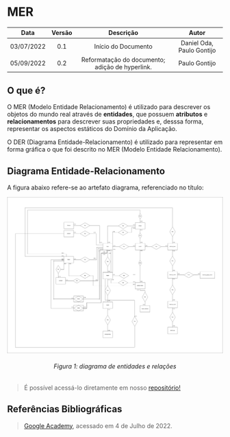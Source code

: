 # MER

|    Data    | Versão |                    Descrição                    |           Autor           |
|:----------:|:------:|:-----------------------------------------------:|:-------------------------:|
| 03/07/2022 |  0.1   |               Início do Documento               | Daniel Oda, Paulo Gontijo |
| 05/09/2022 |  0.2   | Reformatação do documento; adição de hyperlink. | Paulo Gontijo |



## O que é?

O MER (Modelo Entidade Relacionamento) é utilizado para descrever os objetos do mundo real através de  **entidades**, 
que possuem  **atributos**  e  **relacionamentos**  para descrever suas propriedades e, desssa forma, representar os
aspectos estáticos do Domínio da Aplicação.

O DER (Diagrama Entidade-Relacionamento) é utilizado para representar em forma gráfica o que foi descrito no MER 
(Modelo Entidade Relacionamento).

## Diagrama Entidade-Relacionamento
A figura abaixo refere-se ao artefato diagrama, referenciado no título:

![](images/DER_BRASFOOT.drawio.png)

<h6 align='center'>Figura 1: diagrama de entidades e relações</h6>

> É possível acessá-lo diretamente em nosso [repositório!](https://github.com/SBD1/grupo7-brasfoot/blob/e1e2a4a7cdbb9df660be10779544b1b9dc8cdfa7/docs/images/DER_BRASFOOT.drawio.png)


## Referências Bibliográficas
> [Google Academy](https://sites.google.com/site/uniplibancodedados1/aulas/modelo-relacional), acessado em 4 de Julho de 2022.